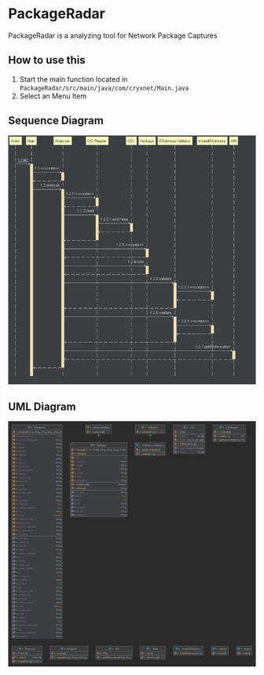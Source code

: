 # PackageRadar

PackageRadar is a analyzing tool for Network Package Captures

## How to use this

1. Start the main function located in `PackageRadar/src/main/java/com/cryxnet/Main.java`
2. Select an Menu Item

## Sequence Diagram

![Click Here](SequenceDiagram.png)

## UML Diagram

![Click Here](UMLDiagram.png)

